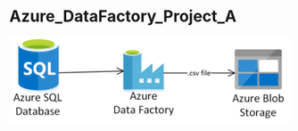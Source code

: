 # Azure_DataFactory_Project_A

![alt text](https://github.com/DataNaija/Azure_DataFactory_Project_A/blob/main/ADF0.png)
